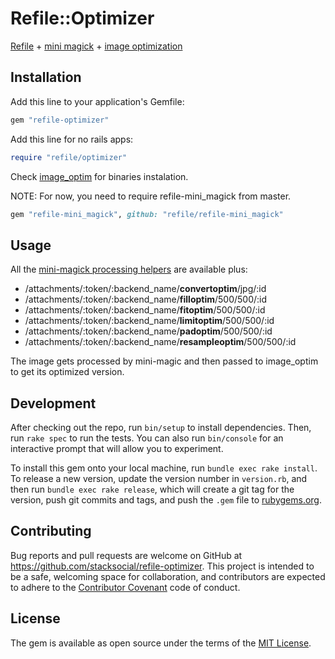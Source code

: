 # Refile::Optimizer

[Refile](https://github.com/refile/refile) + [mini magick](https://github.com/refile/refile-mini_magick) + [image optimization](https://github.com/toy/image_optim)

## Installation

Add this line to your application's Gemfile:

```ruby
gem "refile-optimizer"
```

Add this line for no rails apps:

```ruby
require "refile/optimizer"
```

Check [image_optim](https://github.com/toy/image_optim#gem-installation) for binaries instalation.

NOTE: For now, you need to require refile-mini_magick from master.

```ruby
gem "refile-mini_magick", github: "refile/refile-mini_magick"
```

## Usage

All the [mini-magick processing helpers](https://github.com/refile/refile-mini_magick#usage) are available plus:

* /attachments/:token/:backend\_name/**convertoptim**/jpg/:id
* /attachments/:token/:backend\_name/**filloptim**/500/500/:id
* /attachments/:token/:backend\_name/**fitoptim**/500/500/:id
* /attachments/:token/:backend\_name/**limitoptim**/500/500/:id
* /attachments/:token/:backend\_name/**padoptim**/500/500/:id
* /attachments/:token/:backend\_name/**resampleoptim**/500/500/:id

The image gets processed by mini-magic and then passed to image_optim to get its optimized version.

## Development

After checking out the repo, run `bin/setup` to install dependencies. Then, run `rake spec` to run the tests. You can also run `bin/console` for an interactive prompt that will allow you to experiment.

To install this gem onto your local machine, run `bundle exec rake install`. To release a new version, update the version number in `version.rb`, and then run `bundle exec rake release`, which will create a git tag for the version, push git commits and tags, and push the `.gem` file to [rubygems.org](https://rubygems.org).

## Contributing

Bug reports and pull requests are welcome on GitHub at https://github.com/stacksocial/refile-optimizer. This project is intended to be a safe, welcoming space for collaboration, and contributors are expected to adhere to the [Contributor Covenant](http://contributor-covenant.org) code of conduct.


## License

The gem is available as open source under the terms of the [MIT License](http://opensource.org/licenses/MIT).
